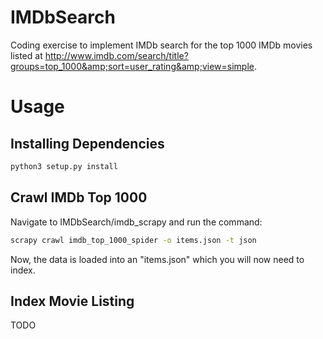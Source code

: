 # IMDbSearch
Coding exercise to implement IMDb search for the top 1000 IMDb movies listed at http://www.imdb.com/search/title?groups=top_1000&amp;sort=user_rating&amp;view=simple.

# Usage
## Installing Dependencies
```bash
python3 setup.py install
```
## Crawl IMDb Top 1000
Navigate to IMDbSearch/imdb_scrapy and run the command:
```bash
scrapy crawl imdb_top_1000_spider -o items.json -t json
```

Now, the data is loaded into an "items.json" which you will now need to index.

## Index Movie Listing
TODO